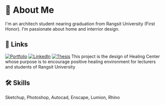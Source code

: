 # 🚀 About Me
I'm an architech student nearing graduation from Rangsit University (First Honor). I'm passionate about home and interrior design.

## 🔗 Links
[![Portfolio](https://img.shields.io/badge/my_portfolio-000?style=for-the-badge&logo=ko-fi&logoColor=white)](https://katherineoelsner.com/)
[![LinkedIn](https://img.shields.io/badge/linkedin-0A66C2?style=for-the-badge&logo=linkedin&logoColor=white)](https://www.linkedin.com/)
[![Thesis](https://img.shields.io/badge/twitter-1DA1F2?style=for-the-badge&logo=twitter&logoColor=white)](https://twitter.com/)
This project is the design of Healing Center whose purpose is to encourage positive healing environment for lecturers and students of Rangsit University

## 🛠 Skills
Sketchup, Photoshop, Autocad, Enscape, Lumion, Rhino

